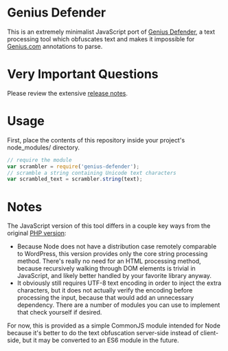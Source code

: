 # Genius Defender

This is an extremely minimalist JavaScript port of [Genius Defender](http://github.com/vijithassar/genius-defender),
a text processing tool which obfuscates text and makes it impossible for [Genius.com](http://genius.com) annotations to parse.

# Very Important Questions

Please review the extensive [release notes](http://www.vijithassar.com/2461/how-to-block-genius-annotations).

# Usage

First, place the contents of this repository inside your project's node_modules/ directory.

```js
// require the module
var scrambler = require('genius-defender');
// scramble a string containing Unicode text characters
var scrambled_text = scrambler.string(text);
```

# Notes

The JavaScript version of this tool differs in a couple key ways from the original [PHP version](http://github.com/vijithassar/genius-defender):

- Because Node does not have a distribution case remotely comparable to WordPress, this version provides only the core string processing method. There's really no need for an HTML processing method, because recursively walking through DOM elements is trivial in JavaScript, and likely better handled by your favorite library anyway.
- It obviously still requires UTF-8 text encoding in order to inject the extra characters, but it does not actually verify the encoding before processing the input, because that would add an unnecessary dependency. There are a number of modules you can use to implement that check yourself if desired.

For now, this is provided as a simple CommonJS module intended for Node because it's better to do the text obfuscation server-side instead of client-side, but it may be converted to an ES6 module in the future.
